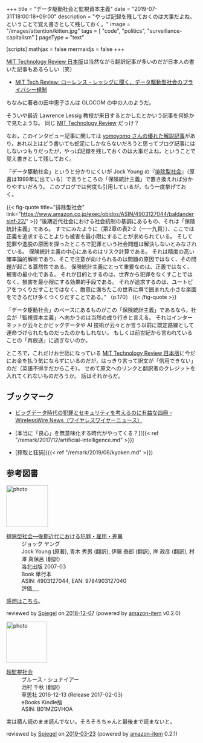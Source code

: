 +++
title = "データ駆動社会と監視資本主義"
date =  "2019-07-31T18:00:18+09:00"
description = "やっぱ記録を残しておくのは大事だよね，ということで覚え書きとして残しておく。"
image = "/images/attention/kitten.jpg"
tags = [ "code", "politics", "surveillance-capitalism" ]
pageType = "text"

[scripts]
  mathjax = false
  mermaidjs = false
+++

[MIT Technology Review 日本版](https://www.technologyreview.jp/)は当然ながら翻訳記事が多いのだが日本人の書いた記事もあるらしい（笑）

- [MIT Tech Review: ローレンス・レッシグに聞く、データ駆動型社会のプライバシー規制](https://www.technologyreview.jp/s/154785/interview-with-lessig-privacy-regulation-in-the-data-driven-society/)

ちなみに著者の田中恵子さんは GLOCOM の中の人のようだ。

そういや最近 Lawrence Lessig 教授が来日するとかしたとかいう記事を何処かで見たような。
同じ [MIT Technology Review](https://www.technologyreview.jp/) だっけ？

なお，このインタビュー記事に関しては [yomoyomo さんの優れた解説記事](https://yamdas.hatenablog.com/entry/20190730/lawrencelessig "ローレンス・レッシグ教授のインタビューがしみじみ興味深い - YAMDAS現更新履歴")があり，あれ以上はどう書いても蛇足にしかならないだろうと思ってブログ記事にはしないつもりだったが，やっぱ記録を残しておくのは大事だよね，ということで覚え書きとして残しておく。

「データ駆動社会」というと分かりにくいが Jock Young の『[排除型社会](https://www.amazon.co.jp/exec/obidos/ASIN/4903127044/baldandersinf-22/)』（原書は1999年に出ている）で言うところの「保険統計主義」で置き換えれば分かりやすいだろう。
このブログでは何度も引用しているが，もう一度挙げておく。

{{< fig-quote title="排除型社会" link="https://www.amazon.co.jp/exec/obidos/ASIN/4903127044/baldandersinf-22/" >}}
<q>後期近代社会における社会統制の基調にあるもの、それは「保険統計主義」である。
すでにみたように〔第2章の表2-2（一一九頁）〕、ここでは正義を追求することよりも被害を最小限にすることが求められている。
そして犯罪や逸脱の原因を探ったところで犯罪という社会問題は解決しないとみなされている。
保険統計主義の中心にあるのはリスク計算である。
それは精度の高い確率論的解析であり、そこで注意が向けられるのは問題の原因ではなく、その問題が起こる蓋然性である。
保険統計主義にとって重要なのは、正義ではなく、被害の最小化である。
それが目的とするのは、世界から犯罪をなくすことではなく、損害を最小限にする効果的手段である。
それが追求するのは、ユートピアをつくりだすことではなく、敵意に満ちたこの世界に塀で囲まれた小さな楽園をできるだけ多くつくりだすことである。</q>
（p.170）
{{< /fig-quote >}}

「データ駆動社会」のベースにあるものがこの「保険統計主義」であるなら，社会が「監視資本主義」へ向かうのは当然の成り行きと言える。
それはインターネットが云々とかビッグデータや AI 技術が云々とか言う以前に既定路線として運命づけられたものだったのかもしれない。
もしくは前世紀から言われていることの「再放送」に過ぎないのか。

ところで，これだけお世話になっている [MIT Technology Review 日本版](https://www.technologyreview.jp/)に今だにお金を払う気にならずにいるのだが，はっきり言って訳文が「信用できない」のだ（英語不得手だからこそ）。
せめて原文へのリンクと翻訳者のクレジットを入れてくれないものだろうか。
話はそれからだ。

## ブックマーク

- [ビッグデータ時代の犯罪とセキュリティを考えるのに有益な四冊 - WirelessWire News（ワイヤレスワイヤーニュース）](https://wirelesswire.jp/2015/04/29831/)

- [本当に「良心」を無意味化する時代がやってくる？]({{< ref "/remark/2017/12/artificial-intelligence.md" >}})
- [搾取と狂狷]({{< ref "/remark/2019/06/kyoken.md" >}})

## 参考図書

<div class="hreview">
  <div class="photo"><a class="item url" href="https://www.amazon.co.jp/%E6%8E%92%E9%99%A4%E5%9E%8B%E7%A4%BE%E4%BC%9A%E2%80%95%E5%BE%8C%E6%9C%9F%E8%BF%91%E4%BB%A3%E3%81%AB%E3%81%8A%E3%81%91%E3%82%8B%E7%8A%AF%E7%BD%AA%E3%83%BB%E9%9B%87%E7%94%A8%E3%83%BB%E5%B7%AE%E7%95%B0-%E3%82%B8%E3%83%A7%E3%83%83%E3%82%AF-%E3%83%A4%E3%83%B3%E3%82%B0/dp/4903127044?SubscriptionId=AKIAJYVUJ3DMTLAECTHA&tag=baldandersinf-22&linkCode=xm2&camp=2025&creative=165953&creativeASIN=4903127044"><img src="https://images-fe.ssl-images-amazon.com/images/I/41uBRNdBygL._SL160_.jpg" width="110" alt="photo"></a></div>
  <dl class="fn">
    <dt><a href="https://www.amazon.co.jp/%E6%8E%92%E9%99%A4%E5%9E%8B%E7%A4%BE%E4%BC%9A%E2%80%95%E5%BE%8C%E6%9C%9F%E8%BF%91%E4%BB%A3%E3%81%AB%E3%81%8A%E3%81%91%E3%82%8B%E7%8A%AF%E7%BD%AA%E3%83%BB%E9%9B%87%E7%94%A8%E3%83%BB%E5%B7%AE%E7%95%B0-%E3%82%B8%E3%83%A7%E3%83%83%E3%82%AF-%E3%83%A4%E3%83%B3%E3%82%B0/dp/4903127044?SubscriptionId=AKIAJYVUJ3DMTLAECTHA&tag=baldandersinf-22&linkCode=xm2&camp=2025&creative=165953&creativeASIN=4903127044">排除型社会―後期近代における犯罪・雇用・差異</a></dt>
	<dd>ジョック ヤング</dd>
	<dd>Jock Young (原著), 青木 秀男 (翻訳), 伊藤 泰郎 (翻訳), 岸 政彦 (翻訳), 村澤 真保呂 (翻訳)</dd>
    <dd>洛北出版 2007-03</dd>
    <dd>Book 単行本</dd>
    <dd>ASIN: 4903127044, EAN: 9784903127040</dd>
    <dd>評価<abbr class="rating fa-sm" title="5">&nbsp;<i class="fas fa-star"></i>&nbsp;<i class="fas fa-star"></i>&nbsp;<i class="fas fa-star"></i>&nbsp;<i class="fas fa-star"></i>&nbsp;<i class="fas fa-star"></i></abbr></dd>
  </dl>
  <p class="description"><a href="https://baldanders.info/blog/000410/">感想はこちら</a>。</p>
  <p class="powered-by" >reviewed by <a href='#maker' class='reviewer'>Spiegel</a> on <abbr class="dtreviewed" title="2018-12-07">2018-12-07</abbr> (powered by <a href="https://github.com/spiegel-im-spiegel/amazon-item" >amazon-item</a> v0.2.0)</p>
</div>

<div class="hreview">
  <div class="photo"><a class="item url" href="https://www.amazon.co.jp/%E8%B6%85%E7%9B%A3%E8%A6%96%E7%A4%BE%E4%BC%9A-%E3%83%96%E3%83%AB%E3%83%BC%E3%82%B9%E3%83%BB%E3%82%B7%E3%83%A5%E3%83%8A%E3%82%A4%E3%82%A2%E3%83%BC-ebook/dp/B01MZGVHOA?SubscriptionId=AKIAJYVUJ3DMTLAECTHA&tag=baldandersinf-22&linkCode=xm2&camp=2025&creative=165953&creativeASIN=B01MZGVHOA"><img src="https://images-fe.ssl-images-amazon.com/images/I/51T6PBdGbyL._SL160_.jpg" width="108" alt="photo"></a></div>
  <dl class="fn">
    <dt><a href="https://www.amazon.co.jp/%E8%B6%85%E7%9B%A3%E8%A6%96%E7%A4%BE%E4%BC%9A-%E3%83%96%E3%83%AB%E3%83%BC%E3%82%B9%E3%83%BB%E3%82%B7%E3%83%A5%E3%83%8A%E3%82%A4%E3%82%A2%E3%83%BC-ebook/dp/B01MZGVHOA?SubscriptionId=AKIAJYVUJ3DMTLAECTHA&tag=baldandersinf-22&linkCode=xm2&camp=2025&creative=165953&creativeASIN=B01MZGVHOA">超監視社会</a></dt>
	<dd>ブルース・シュナイアー</dd>
	<dd>池村 千秋 (翻訳)</dd>
    <dd>草思社 2016-12-13 (Release 2017-02-03)</dd>
    <dd>eBooks Kindle版</dd>
    <dd>ASIN: B01MZGVHOA</dd>
  </dl>
  <p class="description">実は積ん読のまま読んでない。そろそろちゃんと最後まで読まないと。</p>
  <p class="powered-by" >reviewed by <a href='#maker' class='reviewer'>Spiegel</a> on <abbr class="dtreviewed" title="2019-03-23">2019-03-23</abbr> (powered by <a href="https://github.com/spiegel-im-spiegel/amazon-item" >amazon-item</a> 0.2.1)</p>
</div>
